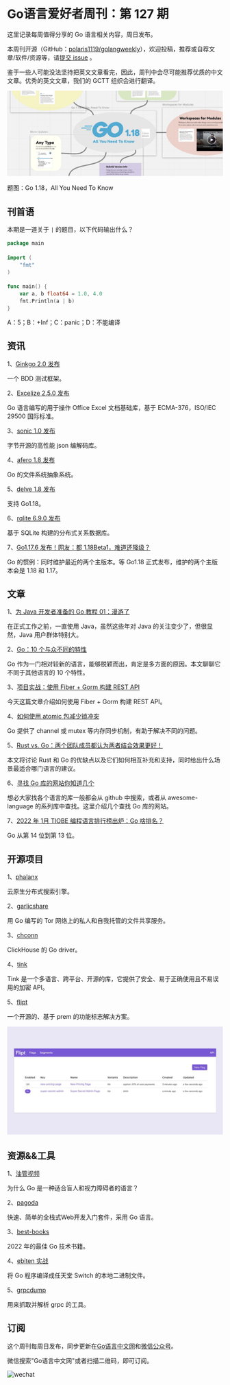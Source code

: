 # Go语言爱好者周刊：第 127 期

这里记录每周值得分享的 Go 语言相关内容，周日发布。

本周刊开源（GitHub：[polaris1119/golangweekly](https://github.com/polaris1119/golangweekly)），欢迎投稿，推荐或自荐文章/软件/资源等，请[提交 issue](https://github.com/polaris1119/golangweekly/issues) 。

鉴于一些人可能没法坚持把英文文章看完，因此，周刊中会尽可能推荐优质的中文文章。优秀的英文文章，我们的 GCTT 组织会进行翻译。

![](imgs/issue127/cover.jpg)

题图：Go 1.18，All You Need To Know

## 刊首语

本期是一道关于 `|` 的题目，以下代码输出什么？

```go
package main

import (
	"fmt"
)

func main() {
	var a, b float64 = 1.0, 4.0
	fmt.Println(a | b)
}
```

A：5；B：+Inf；C：panic；D：不能编译

## 资讯

1、[Ginkgo 2.0 发布](https://github.com/onsi/ginkgo)

一个 BDD 测试框架。

2、[Excelize 2.5.0 发布](https://xuri.me/excelize/zh-hans/releases/v2.5.0.html)

Go 语言编写的用于操作 Office Excel 文档基础库，基于 ECMA-376，ISO/IEC 29500 国际标准。

3、[sonic 1.0 发布](https://github.com/bytedance/sonic)

字节开源的高性能 json 编解码库。

4、[afero 1.8 发布](https://github.com/spf13/afero)

Go 的文件系统抽象系统。

5、[delve 1.8 发布](https://github.com/go-delve/delve)

支持 Go1.18。

6、[rqlite 6.9.0 发布](https://github.com/rqlite/rqlite)

基于 SQLite 构建的分布式关系数据库。

7、[Go1.17.6 发布！网友：都 1.18Beta1，难道还降级？](https://mp.weixin.qq.com/s/prs19Y-G2m12r7sZk10NNw)

Go 的惯例：同时维护最近的两个主版本。等 Go1.18 正式发布，维护的两个主版本会是 1.18 和 1.17。

## 文章

1、[为 Java 开发者准备的 Go 教程 01：漫游了](https://mp.weixin.qq.com/s/SHbJhAHylbmmWZ0ccrk-Fw)

在正式工作之前，一直使用 Java，虽然这些年对 Java 的关注变少了，但很显然，Java 用户群体特别大。

2、[Go：10 个与众不同的特性](https://mp.weixin.qq.com/s/nzm7VaP47Cj2v0nz4GqBfQ)

Go 作为一门相对较新的语言，能够脱颖而出，肯定是多方面的原因。本文聊聊它不同于其他语言的 10 个特性。

3、[项目实战：使用 Fiber + Gorm 构建 REST API](https://mp.weixin.qq.com/s/RqUOLP-OG_wOpCzxVTAl6w)

今天这篇文章介绍如何使用 Fiber + Gorm 构建 REST API。

4、[如何使用 atomic 包减少锁冲突](https://mp.weixin.qq.com/s/F6EWMOETRisR0Jirzf6k0g)

Go 提供了 channel 或 mutex 等内存同步机制，有助于解决不同的问题。

5、[Rust vs. Go：两个团队成员都认为两者结合效果更好！](https://mp.weixin.qq.com/s/Tv8SKmsRcYbBjsO_9armlA)

本文将讨论 Rust 和 Go 的优缺点以及它们如何相互补充和支持，同时给出什么场景最适合哪门语言的建议。

6、[寻找 Go 库的网站你知道几个](https://mp.weixin.qq.com/s/RE8b6qj6DQ27a1x8_9nkhg)

想必大家找各个语言的库一般都会从 github 中搜索，或者从 awesome-language 的系列库中查找。这里介绍几个查找 Go 库的网站。

7、[2022 年 1月 TIOBE 编程语言排行榜出炉：Go 啥排名？](https://mp.weixin.qq.com/s/szTTRSxxAcy1iIyx8GXOYg)

Go 从第 14 位到第 13 位。

## 开源项目

1、[phalanx](https://github.com/mosuka/phalanx)

云原生分布式搜索引擎。

2、[garlicshare](https://github.com/R4yGM/garlicshare)

用 Go 编写的 Tor 网络上的私人和自我托管的文件共享服务。

3、[chconn](https://github.com/vahid-sohrabloo/chconn)

ClickHouse 的 Go driver。

4、[tink](https://github.com/google/tink)

Tink 是一个多语言、跨平台、开源的库，它提供了安全、易于正确使用且不易误用的加密 API。

5、[flipt](https://github.com/markphelps/flipt)

一个开源的、基于 prem 的功能标志解决方案。

![](imgs/issue127/flipt.jpeg)

## 资源&&工具

1、[油管视频](https://www.youtube.com/watch?v=o-4DeG6SoZA)

为什么 Go 是一种适合盲人和视力障碍者的语言？

2、[pagoda](https://github.com/mikestefanello/pagoda)

快速、简单的全栈式Web开发入门套件，采用 Go 语言。

3、[best-books](https://bitfieldconsulting.com/golang/best-books)

2022 年的最佳 Go 技术书籍。

4、[ebiten 实战](https://ebiten.org/blog/native_compiling_for_nintendo_switch.html)

将 Go 程序编译成任天堂 Switch 的本地二进制文件。

5、[grpcdump](https://github.com/kkHAIKE/grpcdump)

用来抓取并解析 grpc 的工具。

## 订阅

这个周刊每周日发布，同步更新在[Go语言中文网](https://studygolang.com/go/weekly)和[微信公众号](https://weixin.sogou.com/weixin?query=Go%E8%AF%AD%E8%A8%80%E4%B8%AD%E6%96%87%E7%BD%91)。

微信搜索"Go语言中文网"或者扫描二维码，即可订阅。

![wechat](imgs/wechat.png)

